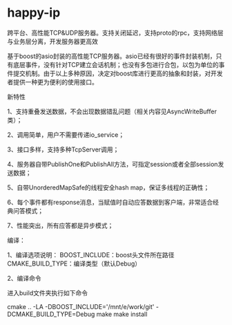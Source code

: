 # happy-ip
跨平台、高性能TCP&amp;UDP服务器。支持关闭延迟，支持proto的rpc，支持网络层与业务层分离，开发服务器更高效

基于boost的asio封装的高性能TCP服务器。asio已经有很好的事件封装机制，只有底层事件，没有针对TCP建立会话机制；也没有多包进行合包，以包为单位的事件提交机制。由于以上多种原因，决定对boost库进行更高的抽象和封装，对开发者提供一种更为便利的使用接口。

新特性

1、支持重叠发送数据，不会出现数据错乱问题（相关内容见AsyncWriteBuffer类）；

2、调用简单，用户不需要传递io_service；

3、接口多样，支持多种TcpServer调用；

4、服务器自带PublishOne和PublishAll方法，可指定session或者全部session发送数据；

5、自带UnorderedMapSafe的线程安全hash map，保证多线程的正确性；

6、每个事件都有response消息，当赋值时自动应答数据到客户端，非常适合经典问答模式；

7、性能突出，所有应答都是异步模式；

编译：

1、编译选项说明：
   BOOST_INCLUDE：boost头文件所在路径   
   CMAKE_BUILD_TYPE：编译类型（默认Debug）
   

2、编译命令

进入build文件夹执行如下命令

cmake .. -LA -DBOOST_INCLUDE='/mnt/e/work/git' -DCMAKE_BUILD_TYPE=Debug
make
make install
